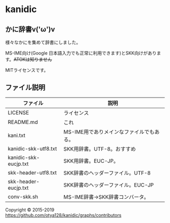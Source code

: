 # kanidic
## かに辞書v('ω')v

様々なかにを集めて辞書にしました。

MS-IME向け(Google 日本語入力でも正常に利用できます)とSKK向けがあります。~~ATOKは知りません~~

MITライセンスです。

## ファイル説明
|ファイル              |説明|
|---|---|
|LICENSE               | ライセンス|
|README.md             | これ|
|kani.txt              | MS-IME用でありメインなファイルでもある。|
|kanidic-skk-utf8.txt  | SKK用辞書。UTF-8。おすすめ|
|kanidic-skk-eucjp.txt | SKK用辞書。EUC-JP。|
|skk-header-utf8.txt   | SKK辞書のヘッダーファイル。UTF-8|
|skk-header-eucjp.txt  | SKK辞書のヘッダーファイル。EUC-JP|
|conv-skk.sh           | MS-IME辞書→SKK辞書コンバータ。|

Copyright © 2015-2019 https://github.com/otya128/kanidic/graphs/contributors

